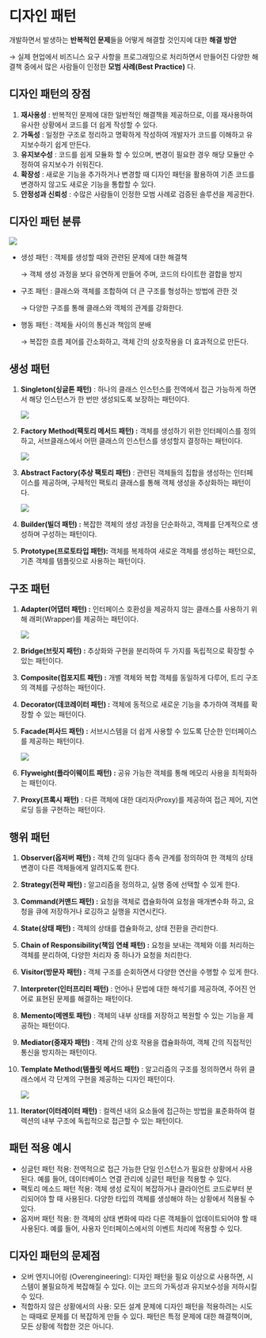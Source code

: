 # 디자인 패턴

개발하면서 발생하는 **반복적인 문제**들을 어떻게 해결할 것인지에 대한 **해결 방안**

→ 실제 현업에서 비즈니스 요구 사항을 프로그래밍으로 처리하면서 만들어진 다양한 해결책 중에서 많은 사람들이 인정한 **모범 사례(Best Practice)** 다.

## 디자인 패턴의 장점

1. **재사용성** : 반복적인 문제에 대한 일반적인 해결책을 제공하므로, 이를 재사용하여 유사한 상황에서 코드를 더 쉽게 작성할 수 있다.
2. **가독성** : 일정한 구조로 정리하고 명확하게 작성하여 개발자가 코드를 이해하고 유지보수하기 쉽게 만든다.
3. **유지보수성** : 코드를 쉽게 모듈화 할 수 있으며, 변경이 필요한 경우 해당 모듈만 수정하여 유지보수가 쉬워진다.
4. **확장성** : 새로운 기능을 추가하거나 변경할 때 디자인 패턴을 활용하여 기존 코드를 변경하지 않고도 새로운 기능을 통합할 수 있다.
5. **안정성과 신뢰성** : 수많은 사람들이 인정한 모범 사례로 검증된 솔루션을 제공한다.

## 디자인 패턴 분류

![](https://www.hanbit.co.kr/data/editor/20220322095652_pfcyauyg.png)

- 생성 패턴 : 객체를 생성할 때와 관련된 문제에 대한 해결책
    
    → 객체 생성 과정을 보다 유연하게 만들어 주며, 코드의 타이트한 결합을 방지
    
- 구조 패턴 : 클래스와 객체를 조합하여 더 큰 구조를 형성하는 방법에 관한 것
    
    → 다양한 구조를 통해 클래스와 객체의 관계를 강화한다.
    
- 행동 패턴 : 객체들 사이의 통신과 책임의 분배
    
    → 복잡한 흐름 제어를 간소화하고, 객체 간의 상호작용을 더 효과적으로 만든다.
    

## 생성 패턴

1. **Singleton(싱글톤 패턴)** : 하나의 클래스 인스턴스를 전역에서 접근 가능하게 하면서 해당 인스턴스가 한 번만 생성되도록 보장하는 패턴이다.
    
    ![](https://www.hanbit.co.kr/data/editor/20220322095927_qnmznbwy.png)
    
2. **Factory Method(팩토리 메서드 패턴) :** 객체를 생성하기 위한 인터페이스를 정의하고, 서브클래스에서 어떤 클래스의 인스턴스를 생성할지 결정하는 패턴이다.
    
    ![](https://www.hanbit.co.kr/data/editor/20220322100037_fvekaqag.png)
    
    
3. **Abstract Factory(추상 팩토리 패턴)** : 관련된 객체들의 집합을 생성하는 인터페이스를 제공하며, 구체적인 팩토리 클래스를 통해 객체 생성을 추상화하는 패턴이다.
    
    ![](https://www.hanbit.co.kr/data/editor/20220322095956_xfcnygqa.png)

    
4. **Builder(빌더 패턴) :** 복잡한 객체의 생성 과정을 단순화하고, 객체를 단계적으로 생성하며 구성하는 패턴이다.
5. **Prototype(프로토타입 패턴):** 객체를 복제하여 새로운 객체를 생성하는 패턴으로, 기존 객체를 템플릿으로 사용하는 패턴이다.

## 구조 패턴

1. **Adapter(어댑터 패턴) :** 인터페이스 호환성을 제공하지 않는 클래스를 사용하기 위해 래퍼(Wrapper)를 제공하는 패턴이다.
    
    ![](https://www.hanbit.co.kr/data/editor/20220322101025_tpglvirm.png)
    
    
2. **Bridge(브릿지 패턴) :** 추상화와 구현을 분리하여 두 가지를 독립적으로 확장할 수 있는 패턴이다.
3. **Composite(컴포지트 패턴) :** 개별 객체와 복합 객체를 동일하게 다루어, 트리 구조의 객체를 구성하는 패턴이다.
4. **Decorator(데코레이터 패턴) :** 객체에 동적으로 새로운 기능을 추가하여 객체를 확장할 수 있는 패턴이다.
5. **Facade(퍼사드 패턴) :** 서브시스템을 더 쉽게 사용할 수 있도록 단순한 인터페이스를 제공하는 패턴이다.
    
    ![](https://www.hanbit.co.kr/data/editor/20220322101055_ecmcxskr.png)
    
    
6. **Flyweight(플라이웨이트 패턴) :** 공유 가능한 객체를 통해 메모리 사용을 최적화하는 패턴이다.
7. **Proxy(프록시 패턴)** : 다른 객체에 대한 대리자(Proxy)를 제공하여 접근 제어, 지연 로딩 등을 구현하는 패턴이다.

## 행위 패턴

1. **Observer(옵저버 패턴) :** 객체 간의 일대다 종속 관계를 정의하여 한 객체의 상태 변경이 다른 객체들에게 알려지도록 한다.
2. **Strategy(전략 패턴) :** 알고리즘을 정의하고, 실행 중에 선택할 수 있게 한다.
3. **Command(커맨드 패턴) :** 요청을 객체로 캡슐화하여 요청을 매개변수화 하고, 요청을 큐에 저장하거나 로깅하고 실행을 지연시킨다.
4. **State(상태 패턴) :** 객체의 상태를 캡슐화하고, 상태 전환을 관리한다.
5. **Chain of Responsibility(책임 연쇄 패턴) :** 요청을 보내는 객체와 이를 처리하는 객체를 분리하여, 다양한 처리자 중 하나가 요청을 처리한다.
6. **Visitor(방문자 패턴) :** 객체 구조를 순회하면서 다양한 연산을 수행할 수 있게 한다.
7. **Interpreter(인터프리터 패턴)** : 언어나 문법에 대한 해석기를 제공하여, 주어진 언어로 표현된 문제를 해결하는 패턴이다.
8. **Memento(메멘토 패턴)** : 객체의 내부 상태를 저장하고 복원할 수 있는 기능을 제공하는 패턴이다.
9. **Mediator(중재자 패턴)** : 객체 간의 상호 작용을 캡슐화하여, 객체 간의 직접적인 통신을 방지하는 패턴이다.
10. **Template Method(템플릿 메서드 패턴)** : 알고리즘의 구조를 정의하면서 하위 클래스에서 각 단계의 구현을 제공하는 디자인 패턴이다.
    
    ![](https://www.hanbit.co.kr/data/editor/20220322100143_mzdegywk.png)
    
    
11. **Iterator(이터레이터 패턴)** : 컬렉션 내의 요소들에 접근하는 방법을 표준화하여 컬렉션의 내부 구조에 독립적으로 접근할 수 있는 패턴이다.

## 패턴 적용 예시

- 싱글턴 패턴 적용: 전역적으로 접근 가능한 단일 인스턴스가 필요한 상황에서 사용된다. 예를 들어, 데이터베이스 연결 관리에 싱글턴 패턴을 적용할 수 있다.
- 팩토리 메소드 패턴 적용: 객체 생성 로직이 복잡하거나 클라이언트 코드로부터 분리되어야 할 때 사용된다. 다양한 타입의 객체를 생성해야 하는 상황에서 적용될 수 있다.
- 옵저버 패턴 적용: 한 객체의 상태 변화에 따라 다른 객체들이 업데이트되어야 할 때 사용된다. 예를 들어, 사용자 인터페이스에서의 이벤트 처리에 적용할 수 있다.

## 디자인 패턴의 문제점

- 오버 엔지니어링 (Overengineering): 디자인 패턴을 필요 이상으로 사용하면, 시스템이 불필요하게 복잡해질 수 있다. 이는 코드의 가독성과 유지보수성을 저하시킬 수 있다.
- 적합하지 않은 상황에서의 사용: 모든 설계 문제에 디자인 패턴을 적용하려는 시도는 때때로 문제를 더 복잡하게 만들 수 있다. 패턴은 특정 문제에 대한 해결책이며, 모든 상황에 적합한 것은 아니다.
